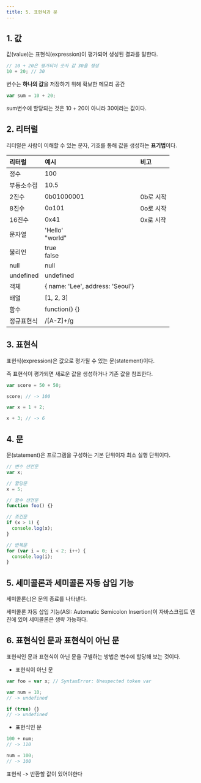 ```yaml
---
title: 5. 표현식과 문
---
```

## 1. 값

값(value)는 표현식(expression)이 평가되어 생성된 결과를 말한다.

```javascript
// 10 + 20은 평가되어 숫자 값 30을 생성
10 + 20; // 30
```

변수는 **하나의 값**을 저장하기 위해 확보한 메모리 공간

```javascript
var sum = 10 + 20;
```

sum변수에 할당되는 것은 10 + 20이 아니라 30이라는 값이다.

## 2. 리터럴

리터럴은 사람이 이해할 수 있는 문자, 기호를 통해 값을 생성하는 **표기법**이다.

| 리터럴     | 예시                               | 비고      |
| :--------- | :--------------------------------- | :-------- |
| 정수       | 100                                |           |
| 부동소수점 | 10.5                               |           |
| 2진수      | 0b01000001                         | 0b로 시작 |
| 8진수      | 0o101                              | 0o로 시작 |
| 16진수     | 0x41                               | 0x로 시작 |
| 문자열     | 'Hello' <br> "world"               |           |
| 불리언     | true <br> false                    |           |
| null       | null                               |           |
| undefined  | undefined                          |           |
| 객체       | \{ name: 'Lee', address: 'Seoul'\} |           |
| 배열       | [1, 2, 3]                          |           |
| 함수       | function() {}                      |           |
| 정규표현식 | /[A-Z]+/g                          |           |

## 3. 표현식

표현식(expression)은 값으로 평가될 수 있는 문(statement)이다.

즉 표현식이 평가되면 새로운 값을 생성하거나 기존 값을 참조한다.

```javascript
var score = 50 + 50;
```

```javascript
score; // -> 100
```

```javascript
var x = 1 + 2;

x + 3; // -> 6
```

## 4. 문

문(statement)은 프로그램을 구성하는 기본 단위이자 최소 실행 단위이다.

```javascript
// 변수 선언문
var x;

// 할당문
x = 5;

// 함수 선언문
function foo() {}

// 조건문
if (x > 1) {
  console.log(x);
}

// 반복문
for (var i = 0; i < 2; i++) {
  console.log(i);
}
```

## 5. 세미콜론과 세미콜론 자동 삽입 기능

세미콜론(;)은 문의 종료를 나타낸다.

세미콜론 자동 삽입 기능(ASI: Automatic Semicolon Insertion)이 자바스크립트 엔진에 있어 세미콜론은 생략 가능하다.

## 6. 표현식인 문과 표현식이 아닌 문

표현식인 문과 표현식이 아닌 문을 구별하는 방법은 변수에 할당해 보는 것이다.

- 표현식이 아닌 문

```javascript
var foo = var x; // SyntaxError: Unexpected token var

var num = 10;
// -> undefined

if (true) {}
// -> undefined
```

- 표현식인 문

```javascript
100 + num;
// -> 110

num = 100;
// -> 100
```

표현식 -> 반환할 값이 있어야한다
